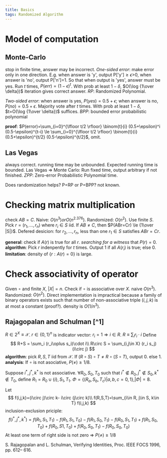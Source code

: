 ```yaml
---
title: Basics
tags: Randomized Algorithm
---
```


# Model of computation

## Monte-Carlo
stop in finite time, answer may be incorrect.
*One-sided error*: make error only in one direction. E.g. when answer is 'y', output P['y']$\ge \epsilon$>0, when answer is 'no', output P['n']=1. So that when output is 'yes', answer must be yes. Run $t$ times, $P(err)=(1-\epsilon)^t$. With prob at least $1-\delta$, $O(\log {1\over \delta})$ iteration gives correct answer. *RP*: Randomized Polynomial.

*Two-sided error*: when answer is yes, $P(yes)=0.5+\epsilon$; when answer is no, $P(no)=0.5+\epsilon$. Majority vote after $t$ times. With prob at least $1-\delta$, $t=O(\log {1\over \delta})$ suffices. *BPP*: bounded error probabilistic polynomial

__proof__: $P(error)=\sum_{i=0}^{\lfloor t/2 \rfloor} \binom{t}{i} (0.5+\epsilon)^i (0.5-\epsilon)^{t-i} \le \sum_{i=0}^{\lfloor t/2 \rfloor} \binom{t}{i} (0.5+\epsilon)^{t/2} (0.5-\epsilon)^{t/2}$, omit.

## Las Vegas
always correct. running time may be unbounded. Expected running time is bounded. Las Vegas $\Rightarrow$ Monte Carlo: Run fixed time, output arbitrary if not finished. *ZPP*: Zero-error
Probabilistic Polynomial time.

Does randomization helps? P=RP or P=BPP? not known.

# Checking matrix multiplication
check $AB=C$. Naive: $O(n^3) or O(n^{2.376})$.
Randomized: $O(n^2)$. Use finite $S$. Pick $r=(r_1,\ldots, r_n)$ where $r_i\in S$ iid. If $AB\neq C$, then $P(ABr=Cr) \le {1\over |S|}$. Defered desicion: for $r_2, \ldots, r_n$, less than one $r_1\in S$ satisfies $ABr=Cr$.

__general__: check if $A(r)$ is true for all $r$. *searching for a witness* that $P(r)=0$.
__algorithm__: Pick $r$ indenpently for $t$ times. Output 1 if all $A(r_i)$ is true; else 0.
__limitation__: density of $\{r: A(r)=0\}$ is large.

# Check associativity of operator
Given $\circ$ and finite $X$, $|X|=n$. Check if $\circ$ is associative over $X$. naive $O(n^3)$.
Randomized: $O(n^2)$. Direct implementation is impractical because a family of binary operators exists such that number of non-associative triple $(i,j,k)$ is at most a constant (proof?). density is $O(1/n^3)$.

## Rajagopalan and Schulman [^1]
$R \in 2^X \equiv \mathcal{X}$. $r\in\{0,1\}^n$ is indicator vector: $r_i=1\Rightarrow i\in R$. $R\equiv \sum_i r_i\cdot i$
Define
$$
R+S = \sum_i (r_i\oplus s_i)\cdot i\\
R\circ S = \sum_{i,j\in X} (r_i s_j)(i\circ j)
$$
__algorithm__: pick $R,S,T$ iid from $\mathcal X$. If $(R\circ S)\circ T \neq R\circ (S\circ T)$, output 0. else 1.
__analysis__: If $\circ$ is not asociative, $P(\neq)\ge 1/8$.

Suppose $i^*, j^*, k^*$ is not associative. $\forall R_0,S_0,T_0$ such that $i^*\notin R_0, j^*\notin S_0, k^*\notin T_0$, define $R_1 = R_0 \cup \{i\}, S_1, T_1$. $\Phi = \{(R_a,S_b,T_c)|a,b,c=0,1\}, |\Phi|=8$.

Let $$
f(i,j,k)=(i\circ j)\circ k- i\circ (j\circ k)\\
f(R,S,T)=\sum_{i\in R, j\in S, k\in T} f(i,j,k)
$$
inclusion-exclusion priciple:
$$
f(i^*, j^*, k^*) = f(R_1, S_1, T_1) − f(R_1, S_1, T_0) − f(R_1, S_0, T_1) − f(R_0, S_1, T_1) +
f(R_1, S_0, T_0) + f(R_0, S1, T_0) + f(R_0, S_0, T_1) − f(R_0, S_0, T_0)
$$
At least one term of right side is not zero $\Rightarrow$ $P(\neq)\ge 1/8$

S. Rajagopalan and L. Schulman, Verifying Identities, Proc. IEEE FOCS 1996, pp. 612–
616.
